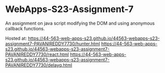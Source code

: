 # WebApps-S23-Assignment-7
An assignment on java script modifying the DOM and using anonymous callback functions.

Hosted at:
https://44-563-web-apps-s23.github.io/44563-webapps-s23-assignment7-PAVANIREDDY7730/hunter.html
https://44-563-web-apps-s23.github.io/44563-webapps-s23-assignment7-PAVANIREDDY7730/react.html
https://44-563-web-apps-s23.github.io/44563-webapps-s23-assignment7-PAVANIREDDY7730/delayq.html

